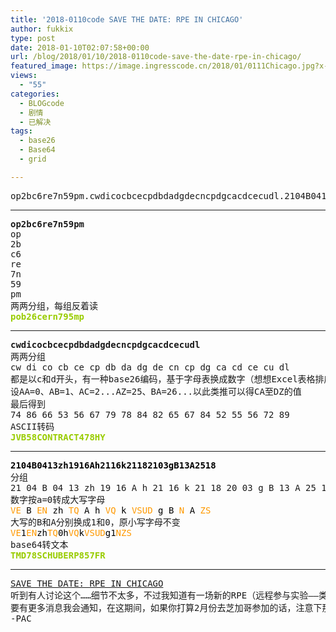 ```yaml
---
title: '2018-0110code SAVE THE DATE: RPE IN CHICAGO'
author: fukkix
type: post
date: 2018-01-10T02:07:58+00:00
url: /blog/2018/01/10/2018-0110code-save-the-date-rpe-in-chicago/
featured_image: https://image.ingresscode.cn/2018/01/0111Chicago.jpg?x-oss-process=image/resize,m_fill,w_700,h_220
views:
  - "55"
categories:
  - BLOGcode
  - 剧情
  - 已解决
tags:
  - base26
  - Base64
  - grid

---
```

<pre>op2bc6re7n59pm.cwdicocbcecpdbdadgdecncpdgcacdcecudl.2104B0413zh1916Ah2116k21182103gB13A2518<!--more--></pre>

* * *

<pre><strong>op2bc6re7n59pm</strong>
op
2b
c6
re
7n
59
pm
两两分组，每组反着读
<span style="color: #99cc00;"><strong>pob26cern795mp</strong></span></pre>

* * *

<pre><strong>cwdicocbcecpdbdadgdecncpdgcacdcecudl
</strong>两两分组
cw di co cb ce cp db da dg de cn cp dg ca cd ce cu dl
都是以c和d开头，有一种base26编码，基于字母表换成数字（想想Excel表格排序，当序号超过Z的时候字母变成AA、AB）
设AA=0、AB=1、AC=2...AZ=25、BA=26...以此类推可以得CA至DZ的值
最后得到
74 86 66 53 56 67 79 78 84 82 65 67 84 52 55 56 72 89
ASCII转码
<span style="color: #99cc00;"><strong>JVB58CONTRACT478HY</strong></span></pre>

* * *

<pre><span style="color: #000000;"><strong>2104B0413zh1916Ah2116k21182103gB13A2518
</strong></span>分组
21 04 B 04 13 zh 19 16 A h 21 16 k 21 18 20 03 g B 13 A 25 18
数字按a=0转成大写字母
<span style="color: #ff9900;">VE <span style="color: #000000;">B</span> EN <span style="color: #000000;">zh</span> TQ <span style="color: #000000;">A h</span> VQ <span style="color: #000000;">k</span> VSUD <span style="color: #000000;">g B</span> N <span style="color: #000000;">A</span> ZS
</span>大写的B和A分别换成1和0，原小写字母不变
<span style="color: #ff9900;">VE<span style="color: #000000;">1</span>EN<span style="color: #000000;">zh</span>TQ<span style="color: #000000;">0h</span>VQ<span style="color: #000000;">k</span>VSUD<span style="color: #000000;">g1</span>N</span><span style="color: #000000;"></span><span style="color: #ff9900;">ZS
</span>base64转文本
<span style="color: #99cc00;"><strong>TMD78SCHUBERP857FR</strong></span></pre>

* * *

<pre><a href="http://investigate.ingress.com/2018/01/10/save-the-date-rpe-in-chicago/">SAVE THE DATE: RPE IN CHICAGO</a>
听到有人讨论这个……细节不太多，不过我知道有一场新的RPE（远程参与实验——类似角色扮演游戏的一种特殊活动）2月10日在芝加哥开展。RPE活动将在晚上进行，这次的代号是“UCR-ScavHunt”。
要有更多消息我会通知，在这期间，如果你打算2月份去芝加哥参加的话，注意下那天日程。
-PAC</pre>